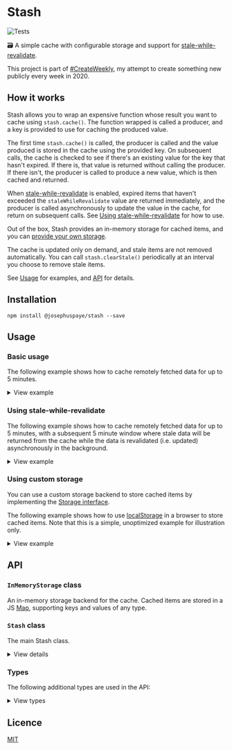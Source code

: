 # Stash

![Tests](https://github.com/JosephusPaye/stash/workflows/Tests/badge.svg)

🗃 A simple cache with configurable storage and support for [stale-while-revalidate](https://tools.ietf.org/html/rfc5861#section-3).

This project is part of [#CreateWeekly](https://twitter.com/JosephusPaye/status/1214853295023411200), my attempt to create something new publicly every week in 2020.

## How it works

Stash allows you to wrap an expensive function whose result you want to cache using `stash.cache()`. The function wrapped is called a producer, and a key is provided to use for caching the produced value.

The first time `stash.cache()` is called, the producer is called and the value produced is stored in the cache using the provided key. On subsequent calls, the cache is checked to see if there's an existing value for the key that hasn't expired. If there is, that value is returned without calling the producer. If there isn't, the producer is called to produce a new value, which is then cached and returned.

When [stale-while-revalidate](https://tools.ietf.org/html/rfc5861#section-3) is enabled, expired items that haven't exceeded the `staleWhileRevalidate` value are returned immediately, and the producer is called asynchronously to update the value in the cache, for return on subsequent calls. See [Using stale-while-revalidate](#using-stale-while-revalidate) for how to use.

Out of the box, Stash provides an in-memory storage for cached items, and you can [provide your own storage](#using-custom-storage).

The cache is updated only on demand, and stale items are not removed automatically. You can call `stash.clearStale()` periodically at an interval you choose to remove stale items.

See [Usage](#usage) for examples, and [API](#api) for details.

## Installation

```
npm install @josephuspaye/stash --save
```

## Usage

### Basic usage

The following example shows how to cache remotely fetched data for up to 5 minutes.

<details>
<summary>View example</summary>

```js
import { Stash, InMemoryStorage } from '@josephuspaye/stash';

const stash = new Stash(new InMemoryStorage());

function timeout(interval) {
  return new Promise((resolve) => {
    setTimeout(resolve, interval * 1000);
  });
}

async function fetchData(url, maxAge) {
  return stash.cache(url, { maxAge }, async () => {
    const response = await fetch(url);
    return response.json();
  });
}

async function main() {
  const fiveMinutes = 5 * 60;
  const url = 'https://swapi.dev/api/people/4/?format=json';

  // On first call, a request will be made and results will be cached for 5 minutes
  const data = await fetchData(url, fiveMinutes);
  console.log({ data });

  // Subsequent calls in the next 5 minutes will be resolved from the cache, without making a request
  const sameData = await fetchData(url, fiveMinutes);
  console.log(data === sameData); // true

  // Wait 5 minutes for `maxAge` to expire
  await timeout(fiveMinutes);

  // With the cache expired, the next call will make a request and return fresh data (which will then be cached)
  const newData = await fetchData(url, fiveMinutes);
  console.log(data !== sameData); // true
}

main();
```

</details>

### Using stale-while-revalidate

The following example shows how to cache remotely fetched data for up to 5 minutes, with a subsequent 5 minute window where stale data will be returned from the cache while the data is revalidated (i.e. updated) asynchronously in the background.

<details>
<summary>View example</summary>

```js
import { Stash, InMemoryStorage } from '@josephuspaye/stash';

const stash = new Stash(new InMemoryStorage());

function timeout(interval) {
  return new Promise((resolve) => {
    setTimeout(resolve, interval * 1000);
  });
}

async function fetchData(url, maxAge, staleWhileRevalidate) {
  return stash.cache(url, { maxAge, staleWhileRevalidate }, async () => {
    const response = await fetch(url);
    return response.json();
  });
}

async function main() {
  const fiveMinutes = 5 * 60;
  const url = 'https://swapi.dev/api/people/4/?format=json';

  // On first call, a request will be made and the results will be cached for 5 minutes
  const data = await fetchData(url, fiveMinutes, fiveMinutes);
  console.log({ data });

  // Subsequent calls in the next 5 minutes will be resolved from the cache, without making a request.
  // Data resolved during this time is considered "fresh".
  const cachedData = await fetchData(url, fiveMinutes, fiveMinutes);
  console.log(data === cachedData); // true

  // Wait 5 minutes for `maxAge` to expire
  await timeout(fiveMinutes);

  // `maxAge` has been exceeded, making the cached data "stale". Because `staleWhileRevalidate` is set,
  // the stale data will be resolved from the cache immediately on the next call, while a request is
  // made in the background to update the data in the cache.
  const staleData = await fetchData(url, fiveMinutes, fiveMinutes);
  console.log(data === staleData); // true

  // The next call will get fresh data that was fetched when the previous call revalidated,
  // without making another request
  const revalidatedData = await fetchData(url, fiveMinutes, fiveMinutes);
  console.log(data !== revalidatedData); // true

  // Wait 10 minutes for `maxAge` and `staleWhileRevalidate` to expire
  await timeout(fiveMinutes * 2);

  // After the `staleWhileRevalidate` window expires, the next call will make a request and cache the results
  // for 5 minutes, just like the first call in this method above
  const newData = await fetchData(url, fiveMinutes, fiveMinutes);
  console.log(data !== newData); // true
}

main();
```

</details>

### Using custom storage

You can use a custom storage backend to store cached items by implementing the [Storage interface](#types).

The following example shows how to use [localStorage](https://developer.mozilla.org/en-US/docs/Web/API/Window/localStorage) in a browser to store cached items. Note that this is a simple, unoptimized example for illustration only.

<details>
<summary>View example</summary>

```js
import { Stash, InMemoryStorage } from '@josephuspaye/stash';

class LocalStorage {
  constructor() {
    this.storageKey = 'stash-cache';
  }

  async getCache() {
    return JSON.parse(localStorage.get(this.storageKey) || '{}');
  }

  async size() {
    return Object.keys(await this.getCache()).length;
  }

  async has(key) {
    return (await this.getCache())[key] !== undefined;
  }

  async get(key) {
    return (await this.getCache())[key];
  }

  async set(key, value) {
    const cache = await this.getCache();
    cache[key] = value;
    localStorage.set(this.storageKey, JSON.stringify(cache));
  }

  async delete(key) {
    const cache = await this.getCache();

    if (cache[key] !== undefined) {
      delete cache[key];
      localStorage.set(this.storageKey, JSON.stringify(cache));
      return true;
    }

    return false;
  }

  async clearMatching(matcher) {
    const cache = await this.getCache();

    for (const [key, value] of Object.entries(cache)) {
      if (matcher(key, value)) {
        delete cache[key];
      }
    }

    localStorage.set(this.storageKey, JSON.stringify(cache));
  }

  async clear() {
    localStorage.set(this.storageKey, '{}');
  }
}

// Create stash instance with the custom LocalStorage backend
const stash = new Stash(new LocalStorage());

// use `stash` as normal...
```

</details>

## API

### `InMemoryStorage` class

An in-memory storage backend for the cache. Cached items are stored in a JS [Map](https://developer.mozilla.org/en-US/docs/Web/JavaScript/Reference/Global_Objects/Map), supporting keys and values of any type.

### `Stash` class

The main Stash class.

<details>
<summary>View details</summary>

```ts
class Stash<K, V> {
  /**
   * Create a new stash with the given storage and default options. The default
   * options will be used when `stash.cache()` is called without options.
   * By default, `maxAge` is 1 hour, and `staleWhileRevalidate` is 0.
   */
  constructor(
    storage: Storage<K, V>,
    defaultCacheOptions?: Required<CacheOptions>
  );

  /**
   * Get the number of items stored in the cache
   */
  size(): Promise<number>;

  /**
   * Run the given producer, store the value it produces in the cache, and return the value.
   *
   * - If no value for the given key is in the cache, the producer is called and the value
   *   it produces is stored in the cache
   *
   * - If a value for the given key is in the cache, one of the following happens:
   *   - if the value is fresh (e.g. it hasn't exceeded `maxAge`, it is returned and the
   *     producer is not called
   *   - if the value is stale and can be revalidated (i.e. it has exceeded `maxAge`
   *     and `staleWhileRevalidate` is set and has not been exceeded) then the stale
   *     value is returned, and the producer is called asynchronously to revalidate
   *     (i.e. update) the value
   */
  cache(key: K, producer: Producer<V>): Promise<V>;
  cache(key: K, options: CacheOptions, producer: Producer<V>): Promise<V>;

  /**
   * Clear all stale items in the cache
   */
  clearStale(): Promise<void>;

  /**
   * Clear all items in the cache
   */
  clear(): Promise<void>;
}
```

</details>

### Types

The following additional types are used in the API:

<details>
<summary>View types</summary>

```ts
/**
 * Interface for cache storage backends
 */
interface Storage<K, V> {
  /**
   * Get the number of items stored
   */
  size(): Promise<number>;

  /**
   * Check if an item is stored with the given key
   */
  has(key: K): Promise<boolean>;

  /**
   * Get the value of the item stored with the given key. Returns the value if found, undefined otherwise.
   */
  get(key: K): Promise<CachedValue<V> | undefined>;

  /**
   * Store the given value with the given key
   */
  set(key: K, cached: CachedValue<V>): Promise<void>;

  /**
   * Delete the item with the given key. Returns true if an item was found and deleted, false otherwise.
   */
  delete(key: K): Promise<boolean>;

  /**
   * Delete all items that match with the given matcher
   *
   * @param matcher A matcher that takes the key and value of an item and returns true if the item
   *                should be deleted, and false otherwise
   */
  clearMatching(
    matcher: (key: K, cached: CachedValue<V>) => boolean
  ): Promise<void>;

  /**
   * Delete all items in storage
   */
  clear(): Promise<void>;
}

/**
 * A cached value
 */
interface CachedValue<V> {
  /**
   * The value
   */
  value: V;

  /**
   * When the value was stored in the cache, in seconds since the UNIX Epoch
   */
  storedAt: number;

  /**
   * How long an item should be in the cache before it's considered stale, in seconds
   */
  maxAge: number;

  /**
   * For how long a stale value should be returned after it becomes stale, in seconds
   */
  staleWhileRevalidate: number;
}

/**
 * A function (possibly async) that produces a value to cache
 */
type Producer<V> =
  | ((options: { isRevalidating: boolean }) => V)
  | ((options: { isRevalidating: boolean }) => Promise<V>);

/**
 * Options for caching items
 */
type CacheOptions = {
  /**
   * How long an item should be in the cache before it's considered stale, in seconds
   */
  maxAge?: number;

  /**
   * For how long a stale value should be returned after it becomes stale, in seconds
   */
  staleWhileRevalidate?: number;
};
```

</details>

## Licence

[MIT](LICENCE)
